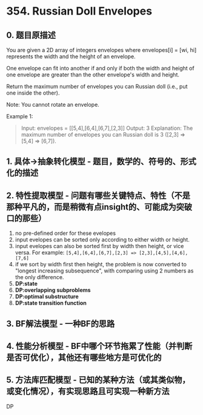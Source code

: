 # 354. Russian Doll Envelopes

## 0. 题目原描述

You are given a 2D array of integers envelopes where envelopes[i] = [wi, hi] represents the width and the height of an envelope.

One envelope can fit into another if and only if both the width and height of one envelope are greater than the other envelope's width and height.

Return the maximum number of envelopes you can Russian doll (i.e., put one inside the other).

Note: You cannot rotate an envelope.

Example 1:
> Input: envelopes = [[5,4],[6,4],[6,7],[2,3]]
> Output: 3
> Explanation: The maximum number of envelopes you can Russian doll is 3 ([2,3] => [5,4] => [6,7]).

## 1. 具体->抽象转化模型 - 题目，数学的、符号的、形式化的描述



## 2. 特性提取模型 - 问题有哪些关键特点、特性（不是那种平凡的，而是稍微有点insight的、可能成为突破口的那些）

1. no pre-defined order for these evelopes
1. input evelopes can be sorted only according to either width or height.
1. input evelopes can also be sorted first by width then height, or vice versa. For example: `[5,4],[6,4],[6,7],[2,3] => [2,3],[4,5],[4,6],[7,6]`
1. if we sort by width first then height, the problem is now converted to "longest increasing subsequence", with comparing using 2 numbers as the only difference.
1. **DP:state** 
1. **DP:overlapping subproblems** 
1. **DP:optimal substructure**
1. **DP:state transition function**


## 3. BF解法模型 - 一种BF的思路



## 4. 性能分析模型 - BF中哪个环节拖累了性能（并判断是否可优化），其他还有哪些地方是可优化的



## 5. 方法库匹配模型 - 已知的某种方法（或其类似物，或变化情况），有实现思路且可实现一种新方法
DP